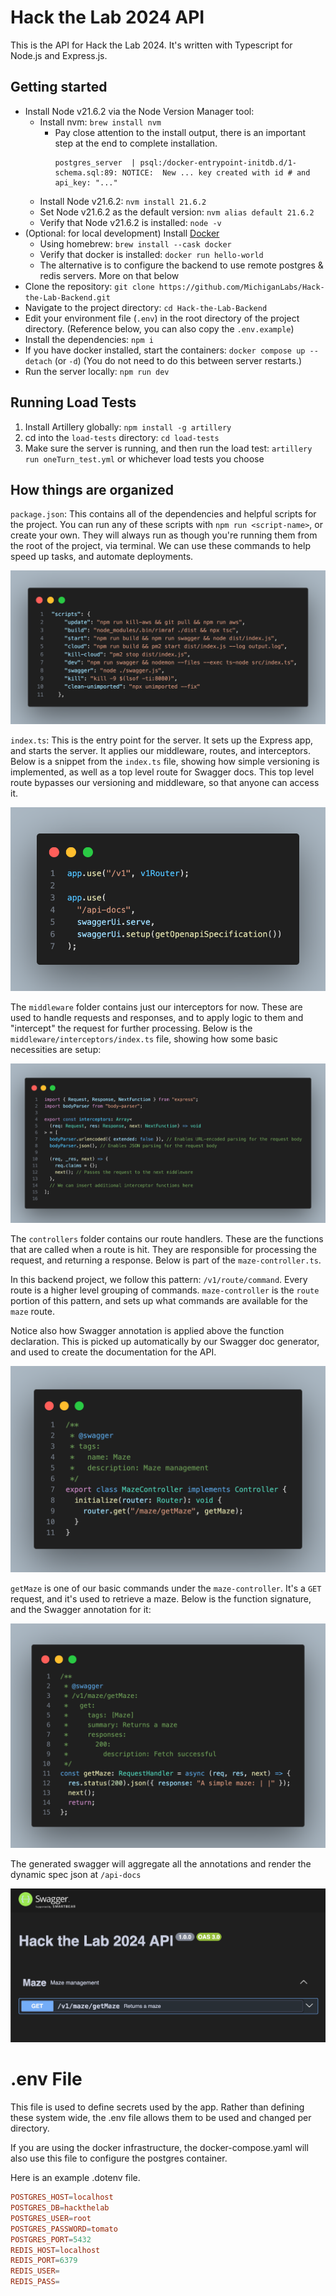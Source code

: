 # Hack the Lab 2024 API

This is the API for Hack the Lab 2024. It's written with Typescript for Node.js and Express.js.

## Getting started

- Install Node v21.6.2 via the Node Version Manager tool:
  - Install nvm: `brew install nvm`
    - Pay close attention to the install output, there is an important step at the end to complete installation.
      ```
      postgres_server  | psql:/docker-entrypoint-initdb.d/1-schema.sql:89: NOTICE:  New ... key created with id # and api_key: "..."
      ```
  - Install Node v21.6.2: `nvm install 21.6.2`
  - Set Node v21.6.2 as the default version: `nvm alias default 21.6.2`
  - Verify that Node v21.6.2 is installed: `node -v`
- (Optional: for local development) Install [Docker](https://docs.docker.com/get-docker/)
  - Using homebrew: `brew install --cask docker`
  - Verify that docker is installed: `docker run hello-world`
  - The alternative is to configure the backend to use remote postgres & redis servers. More on that below
- Clone the repository: `git clone https://github.com/MichiganLabs/Hack-the-Lab-Backend.git`
- Navigate to the project directory: `cd Hack-the-Lab-Backend`
- Edit your environment file (`.env`) in the root directory of the project directory. (Reference below, you can also copy the `.env.example`)
- Install the dependencies: `npm i`
- If you have docker installed, start the containers: `docker compose up --detach` (or `-d`) (You do not need to do this between server restarts.)
- Run the server locally: `npm run dev`

## Running Load Tests

1. Install Artillery globally: `npm install -g artillery`
2. cd into the `load-tests` directory: `cd load-tests`
3. Make sure the server is running, and then run the load test: `artillery run oneTurn_test.yml` or whichever load tests you choose

## How things are organized

`package.json`: This contains all of the dependencies and helpful scripts for the project. You can run any of these scripts with `npm run <script-name>`, or create your own. They will always run as though you're running them from the root of the project, via terminal. We can use these commands to help speed up tasks, and automate deployments.

![package.json scripts](resources/deps.png)

`index.ts`: This is the entry point for the server. It sets up the Express app, and starts the server. It applies our middleware, routes, and interceptors. Below is a snippet from the `index.ts` file, showing how simple versioning is implemented, as well as a top level route for Swagger docs. This top level route bypasses our versioning and middleware, so that anyone can access it.

![Versioning and route logic](resources/route.png)

The `middleware` folder contains just our interceptors for now. These are used to handle requests and responses, and to apply logic to them and "intercept" the request for further processing. Below is the `middleware/interceptors/index.ts` file, showing how some basic necessities are setup:

![interceptor](resources/interceptor.png)

The `controllers` folder contains our route handlers. These are the functions that are called when a route is hit. They are responsible for processing the request, and returning a response. Below is part of the `maze-controller.ts`.

In this backend project, we follow this pattern: `/v1/route/command`. Every route is a higher level grouping of commands. `maze-controller` is the `route` portion of this pattern, and sets up what commands are available for the `maze` route.

Notice also how Swagger annotation is applied above the function declaration. This is picked up automatically by our Swagger doc generator, and used to create the documentation for the API.

![controller](resources/controller.png)

`getMaze` is one of our basic commands under the `maze-controller`. It's a `GET` request, and it's used to retrieve a maze. Below is the function signature, and the Swagger annotation for it:

![getMaze](resources/getMaze.png)

The generated swagger will aggregate all the annotations and render the dynamic spec json at `/api-docs`

![swagger](resources/swagger.png)

# .env File

This file is used to define secrets used by the app. Rather than defining these system wide, the .env file allows them to be used and changed per directory.

If you are using the docker infrastructure, the docker-compose.yaml will also use this file to configure the postgres container.

Here is an example .dotenv file.

```conf
POSTGRES_HOST=localhost
POSTGRES_DB=hackthelab
POSTGRES_USER=root
POSTGRES_PASSWORD=tomato
POSTGRES_PORT=5432
REDIS_HOST=localhost
REDIS_PORT=6379
REDIS_USER=
REDIS_PASS=
```
